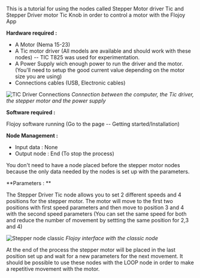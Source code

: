 This is a tutorial for using the nodes called Stepper Motor driver Tic and Stepper Driver motor Tic Knob in order to control a motor with the Flojoy App

**Hardware required :**

- A Motor (Nema 15-23)
- A Tic motor driver (All models are available and should work with these nodes) -- TIC T825 was used for experimentation. 
- A Power Supply wich enough power to run the driver and the motor. (You'll need to setup the good current value depending on the motor size you are using)
- Connections cables (USB, Electronic cables)

![TIC Driver Connections](https://res.cloudinary.com/dhopxs1y3/image/upload/v1683653875/steppermotor_z7yaly.jpg)
*Connection between the computer, the Tic driver, the stepper motor and the power supply* 


**Software required :**

Flojoy software running (Go to the page -- Getting started/Installation)


**Node Management :**
- Input data : None
- Output node : End (To stop the process)

You don't need to have a node placed before the stepper motor nodes because the only data needed by the nodes is set up with the parameters. 

**Parameters : **

The Stepper Driver Tic node allows you to set 2 different speeds and 4 positions for the stepper motor. 
The motor will move to the first two positions with first speed parameters and then move to position 3 and 4 with the second speed parameters 
(You can set the same speed for both and reduce the number of movement by settting the same position for 2,3 and 4)

![Stepper node classic](https://res.cloudinary.com/dhopxs1y3/image/upload/v1683653875/steppernode_mssx65.png)
*Flojoy interface with the classic node* 


At the end of the process the stepper motor will be placed in the last position set up and wait for a new parameters for the next movement. 
It should be possible to use these nodes with the LOOP node in order to make a repetitive movement with the motor. 

